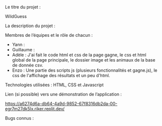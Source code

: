 Le titre du projet :

WildGuess


La description du projet :



Membres de l’équipes et le rôle de chacun :

- Yann :
- Guillaume :
- Adèle : J'ai fait le code html et css de la page gagne, le css et html global de la page principale, le dossier image et les animaux de la base de donnée csv.
- Enzo : Une partie des scripts js (plusieurs fonctionnalités et gagne.js), le css de l'affichage des résultats et un peu d'html.


Technologies utilisées :
HTML, CSS et Javascript


Lien (si possible) vers une démonstration de l’application :

https://a6274d6a-db64-4a9d-9852-67f8316db2da-00-egr7m27dk5lx.riker.replit.dev/

Bugs connus :
